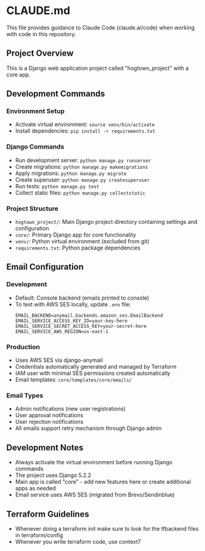 # CLAUDE.md

This file provides guidance to Claude Code (claude.ai/code) when working with code in this repository.

## Project Overview

This is a Django web application project called "hogtown_project" with a core app.

## Development Commands

### Environment Setup
- Activate virtual environment: `source venv/bin/activate`
- Install dependencies: `pip install -r requirements.txt`

### Django Commands
- Run development server: `python manage.py runserver`
- Create migrations: `python manage.py makemigrations`
- Apply migrations: `python manage.py migrate`
- Create superuser: `python manage.py createsuperuser`
- Run tests: `python manage.py test`
- Collect static files: `python manage.py collectstatic`

### Project Structure
- `hogtown_project/`: Main Django project directory containing settings and configuration
- `core/`: Primary Django app for core functionality
- `venv/`: Python virtual environment (excluded from git)
- `requirements.txt`: Python package dependencies

## Email Configuration

### Development
- Default: Console backend (emails printed to console)
- To test with AWS SES locally, update `.env` file:
  ```
  EMAIL_BACKEND=anymail.backends.amazon_ses.EmailBackend
  EMAIL_SERVICE_ACCESS_KEY_ID=your-key-here
  EMAIL_SERVICE_SECRET_ACCESS_KEY=your-secret-here
  EMAIL_SERVICE_AWS_REGION=us-east-1
  ```

### Production
- Uses AWS SES via django-anymail
- Credentials automatically generated and managed by Terraform
- IAM user with minimal SES permissions created automatically
- Email templates: `core/templates/core/emails/`

### Email Types
- Admin notifications (new user registrations)
- User approval notifications
- User rejection notifications
- All emails support retry mechanism through Django admin

## Development Notes

- Always activate the virtual environment before running Django commands
- The project uses Django 5.2.2
- Main app is called "core" - add new features here or create additional apps as needed
- Email service uses AWS SES (migrated from Brevo/Sendinblue)

## Terraform Guidelines
- Whenever doing a terraform init make sure to look for the tfbackend files in terraform/config
- Whenever you write terraform code, use context7
